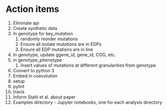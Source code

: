 # Action items
1. Eliminate api
1. Create synthetic data
  1. In genotype for key\_mutation
     1. randomly reorder mutations
     1. Ensure all isolate mutations are in EDPs
     1. Ensure all EDP mutations are in line
  1. In genotype, update ggene\_id, gene\_id, COG, etc.
  1. in genotype\_phenotype 
     1. Insert values of mutations at different granularities
        from genotype
1. Convert to python 3
1. Embed in coevolution
1. setup
1. pylint
1. travis
1. Inform Stahl et al. about paper
1. Examples directory - Jupyter notebooks, one for each analysis directory
